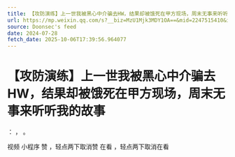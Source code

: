 ```yaml
---
title: 【攻防演练】上一世我被黑心中介骗去HW，结果却被饿死在甲方现场，周末无事来听听我的故事
url: https://mp.weixin.qq.com/s?__biz=MzU1Mjk3MDY1OA==&mid=2247515410&idx=1&sn=c1cb5646ed169829ae56548865ddeea4
source: Doonsec's feed
date: 2024-07-28
fetch_date: 2025-10-06T17:39:56.964077
---
```


# 【攻防演练】上一世我被黑心中介骗去HW，结果却被饿死在甲方现场，周末无事来听听我的故事

：
，
。

视频
小程序
赞
，轻点两下取消赞
在看
，轻点两下取消在看